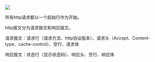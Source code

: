 ![](https://s3.bmp.ovh/imgs/2021/09/7e0161513fe3a791.png)

所有http请求都以一个起始行作为开始。

http报文分为请求报文和响应报文。

请求报文：请求行（请求方法、http协议版本）、请求头（Accept、Content-type、cache-control）、空行、请求体



响应报文：状态行（显示状态码）、响应头、空行、响应体